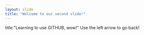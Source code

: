 ```yaml
---
layout: slide
title: "Welcome to our second slide!"
---
```

title:"Learning to use GITHUB, wow!"
Use the left arrow to go back!
